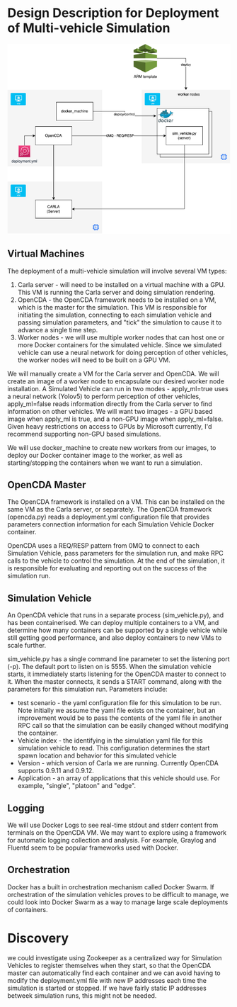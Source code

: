 # Design Description for Deployment of Multi-vehicle Simulation

![Design document](https://github.com/tlandle/OpenCDA/blob/dist/deployment/deployment.png)

## Virtual Machines

The deployment of a multi-vehicle simulation will involve several VM types:
1. Carla server - will need to be installed on a virtual machine with a GPU. This VM is running the Carla server and doing simulation rendering.
2. OpenCDA - the OpenCDA framework needs to be installed on a VM, which is the master for the simulation. This VM is responsible for initiating the simulation, connecting to each simulation vehicle and passing simulation parameters, and "tick" the simulation to cause it to advance a single time step.
3. Worker nodes - we will use multiple worker nodes that can host one or more Docker containers for the simulated vehicle. Since we simulated vehicle can use a neural network for doing perception of other vehicles, the worker nodes will need to be built on a GPU VM.

We will manually create a VM for the Carla server and OpenCDA. We will create an image of a worker node to encapsulate our desired worker node installation. A Simulated Vehicle can run in two modes - apply_ml=true uses a neural network (Yolov5) to perform perception of other vehicles, apply_ml=false reads information directly from the Carla server to find information on other vehicles. We will want two images - a GPU based image when apply_ml is true, and a non-GPU image when apply_ml=false. Given heavy restrictions on access to GPUs by Microsoft currently, I'd recommend supporting non-GPU based simulations.

We will use docker_machine to create new workers from our images, to deploy our Docker container image to the worker, as well as starting/stopping the containers when we want to run a simulation. 

## OpenCDA Master

The OpenCDA framework is installed on a VM. This can be installed on the same VM as the Carla server, or separately. The OpenCDA framework (opencda.py) reads a deployment.yml configuration file that provides parameters connection information for each Simulation Vehicle Docker container.

OpenCDA uses a REQ/RESP pattern from 0MQ to connect to each Simulation Vehicle, pass parameters for the simulation run, and make RPC calls to the vehicle to control the simulation. At the end of the simulation, it is responsible for evaluating and reporting out on the success of the simulation run.

## Simulation Vehicle

An OpenCDA vehicle that runs in a separate process (sim_vehicle.py), and has been containerised. We can deploy multiple containers to a VM, and determine how many containers can be supported by a single vehicle while still getting good performance, and also deploy containers to new VMs to scale further. 

sim_vehicle.py has a single command line parameter to set the listening port (-p). The default port to listen on is 5555. When the simulation vehicle starts, it immediately starts listening for the OpenCDA master to connect to it. When the master connects, it sends a START command, along with the parameters for this simulation run. Parameters include:

* test scenario - the yaml configuration file for this simulation to be run. Note initially we assume the yaml file exists on the container, but an improvement would be to pass the contents of the yaml file in another RPC call so that the simulation can be easily changed without modifying the container.
* Vehicle index - the identifying in the simulation yaml file for this simulation vehicle to read. This configuration determines the start spawn location and behavior for this simulated vehicle
* Version - which version of Carla we are running. Currently OpenCDA supports 0.9.11 and 0.9.12.
* Application - an array of applications that this vehicle should use. For example, "single", "platoon" and "edge".

## Logging

We will use Docker Logs to see real-time stdout and stderr content from terminals on the OpenCDA VM. We may want to explore using a framework for automatic logging collection and analysis. For example, Graylog and Fluentd seem to be popular frameworks used with Docker.

## Orchestration

Docker has a built in orchestration mechanism called Docker Swarm. If orchestration of the simulation vehicles proves to be difficult to manage, we could look into Docker Swarm as a way to manage large scale deployments of containers.

# Discovery

we could investigate using Zookeeper as a centralized way for Simulation Vehicles to register themselves when they start, so that the OpenCDA master can automatically find each container and we can avoid having to modify the deployment.yml file with new IP addresses each time the simulation is started or stopped. If we have fairly static IP addresses betweek simulation runs, this might not be needed.
